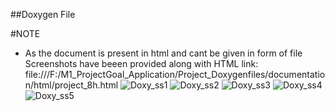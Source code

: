 ##Doxygen File

#NOTE
* As the document is present in html and cant be given in form of file Screenshots have beeen provided along with HTML link:
 file:///F:/M1_ProjectGoal_Application/Project_Doxygenfiles/documentation/html/project_8h.html
![Doxy_ss1](https://user-images.githubusercontent.com/94365143/153280736-cdcc35c8-558d-4bb7-9468-e41cd30056d9.png)
![Doxy_ss2](https://user-images.githubusercontent.com/94365143/153280761-ea33a026-d08c-4476-9092-a16f28df1237.png)
![Doxy_ss3](https://user-images.githubusercontent.com/94365143/153280765-88b06c1a-a3be-465c-9784-5bbf9a4c1b30.png)
![Doxy_ss4](https://user-images.githubusercontent.com/94365143/153280774-c2fc6fb7-0770-481c-8999-6f1a88c3c88e.png)
![Doxy_ss5](https://user-images.githubusercontent.com/94365143/153280779-3da5baaf-3a2a-4da1-bcda-8751e04f1d3e.png)


